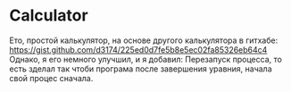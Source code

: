 # Calculator
Ето, простой калькулятор, на основе другого калькулятора в гитхабе:
https://gist.github.com/d3174/225ed0d7fe5b8e5ec02fa85326eb64c4
Однако, я его немного улучшил, и я добавил:
Перезапуск процесса, то есть зделал так чтоби програма после завершения уравния, начала свой процес сначала.
